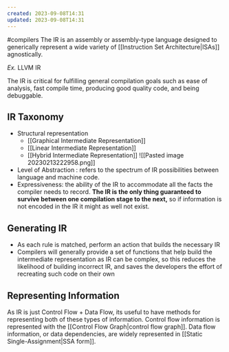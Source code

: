 ```yaml
---
created: 2023-09-08T14:31
updated: 2023-09-08T14:31
---
```

#compilers 
The IR is an assembly or assembly-type language designed to generically represent a wide variety of [[Instruction Set Architecture|ISAs]] agnostically.

*Ex.* LLVM IR

The IR is critical for fulfilling general compilation goals such as ease of analysis, fast compile time, producing good quality code, and being debuggable.

## IR Taxonomy
- Structural representation
	- [[Graphical Intermediate Representation]]
	- [[Linear Intermediate Representation]]
	- [[Hybrid Intermediate Representation]]
![[Pasted image 20230213222958.png]]
- Level of Abstraction : refers to the spectrum of IR possibilities between language and machine code.
- Expressiveness: the ability of the IR to accommodate all the facts the compiler needs to record. **The IR is the only thing guaranteed to survive between one compilation stage to the next,** so if information is not encoded in the IR it might as well not exist.

## Generating IR
- As each rule is matched, perform an action that builds the necessary IR
- Compilers will generally provide a set of functions that help build the intermediate representation as IR can be complex, so this reduces the likelihood of building incorrect IR, and saves the developers the effort of recreating such code on their own

## Representing Information
As IR is just Control Flow + Data Flow, its useful to have methods for representing both of these types of information. Control flow information is represented with the [[Control Flow Graph|control flow graph]]. Data flow information, or data dependencies, are widely represented in [[Static Single-Assignment|SSA form]].